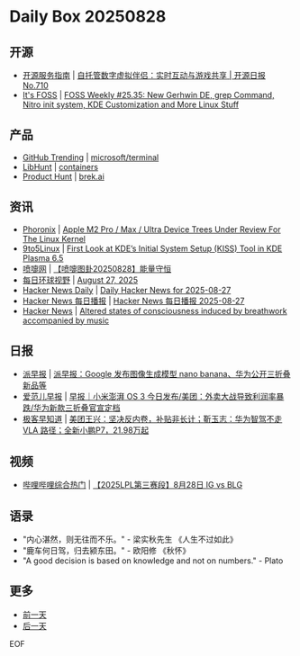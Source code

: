 # Daily Box 20250828

## 开源
- [开源服务指南](https://osguider.com/blog/) | [自托管数字虚拟伴侣：实时互动与游戏共享 | 开源日报 No.710](https://osguider.com/blog/post/daily/daily-710/)
- [It's FOSS](https://itsfoss.com/) | [FOSS Weekly #25.35: New Gerhwin DE, grep Command, Nitro init system, KDE Customization and More Linux Stuff](https://itsfoss.com/newsletter/foss-weekly-25-35/)

## 产品
- [GitHub Trending](https://github.com/trending?since=daily) | [microsoft/terminal](https://github.com/microsoft/terminal)
- [LibHunt](https://www.libhunt.com/) | [containers](https://www.libhunt.com/r/containers)
- [Product Hunt](https://www.producthunt.com) | [brek.ai](https://www.producthunt.com/products/brek-ai)

## 资讯
- [Phoronix](https://www.phoronix.com/) | [Apple M2 Pro / Max / Ultra Device Trees Under Review For The Linux Kernel](https://www.phoronix.com/news/Apple-M2-Pro-Max-Ultra-DT)
- [9to5Linux](https://9to5linux.com/) | [First Look at KDE&#8217;s Initial System Setup (KISS) Tool in KDE Plasma 6.5](https://9to5linux.com/first-look-at-kdes-initial-system-setup-kiss-tool-in-kde-plasma-6-5)
- [喷嚏网](http://www.dapenti.com/blog/blog.asp?subjectid=70&name=xilei) | [【喷嚏图卦20250828】能量守恒](http://www.dapenti.com/blog/more.asp?name=xilei&id=187936)
- [每日环球视野](https://idai.ly/) | [August 27, 2025](http://m.idai.ly/se/a193iG?1756252800)
- [Hacker News Daily](https://www.daemonology.net/hn-daily/) | [Daily Hacker News for 2025-08-27](https://www.daemonology.net/hn-daily/2025-08-27.html)
- [Hacker News 每日播报](https://hacker-news.agi.li/) | [Hacker News 每日播报 2025-08-27](https://hacker-news.agi.li/post/2025-08-27)
- [Hacker News](https://news.ycombinator.com/front) | [Altered states of consciousness induced by breathwork accompanied by music](https://news.ycombinator.com/item?id=45046916)

## 日报
- [派早报](https://sspai.com/tag/%E6%B4%BE%E6%97%A9%E6%8A%A5) | [派早报：Google 发布图像生成模型 nano banana、华为公开三折叠新品等](https://sspai.com/post/102141)
- [爱范儿早报](https://www.ifanr.com/category/ifanrnews) | [早报｜小米澎湃 OS 3 今日发布/美团：外卖大战导致利润率暴跌/华为新款三折叠官宣定档](https://www.ifanr.com/1635823)
- [极客早知道](https://www.geekpark.net/column/74) | [美团王兴：坚决反内卷，补贴非长计；靳玉志：华为智驾不走 VLA 路径；全新小鹏P7，21.98万起](https://www.geekpark.net/news/353150)

## 视频
- [哔哩哔哩综合热门](https://www.bilibili.com/v/popular/all/) | [【2025LPL第三赛段】8月28日 IG vs BLG](https://b23.tv/BV1Qfh2z7E1b)

## 语录
- "内心湛然，则无往而不乐。" - 梁实秋先生 《人生不过如此》
- "鹿车何日驾，归去颍东田。" - 欧阳修 《秋怀》
- "A good decision is based on knowledge and not on numbers." - Plato

## 更多
- [前一天](daily-box-20250827.md)
- [后一天](daily-box-20250829.md)

EOF